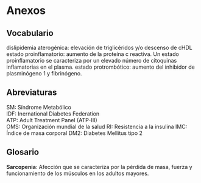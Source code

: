 # Anexos

## Vocabulario

dislipidemia aterogénica: elevación de triglicéridos y/o descenso de cHDL  
estado proinflamatorio: aumento de la proteína c reactiva. Un estado proinflamatorio se caracteriza por un elevado número de citoquinas inflamatorias en el plasma. 
estado protrombótico: aumento del inhibidor de plasminógeno 1 y fibrinógeno.  

## Abreviaturas
SM: Síndrome Metabólico  
IDF: Inernational Diabetes Federation  
ATP: Adult Treatment Panel (ATP-III)  
OMS: Organización mundial de la salud
RI: Resistencia a la insulina
IMC: Índice de masa corporal
DM2: Diabetes Mellitus tipo 2

## Glosario

**Sarcopenia**: Afección que se caracteriza por la pérdida de masa, fuerza y funcionamiento de los músculos en los adultos mayores.
